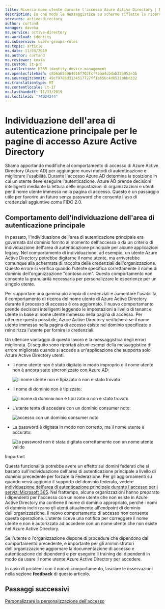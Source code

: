 ```yaml
---
title: Ricerca nome utente durante l'accesso Azure Active Directory | Microsoft Docs
description: In che modo la messaggistica su schermo riflette la ricerca del nome utente durante l'accesso in Azure Active Directory
services: active-directory
author: curtand
manager: daveba
ms.service: active-directory
ms.workload: identity
ms.subservice: users-groups-roles
ms.topic: article
ms.date: 11/08/2019
ms.author: curtand
ms.reviewer: kexia
ms.custom: it-pro
ms.collection: M365-identity-device-management
ms.openlocfilehash: c8b6a65a964016f702fcf75aa4cbdab33a952e3b
ms.sourcegitcommit: 49cf9786d3134517727ff1e656c4d8531bbbd332
ms.translationtype: MT
ms.contentlocale: it-IT
ms.lasthandoff: 11/13/2019
ms.locfileid: "74024244"
---
```

# <a name="home-realm-discovery-for-azure-active-directory-sign-in-pages"></a>Individuazione dell'area di autenticazione principale per le pagine di accesso Azure Active Directory

Stiamo apportando modifiche al comportamento di accesso di Azure Active Directory (Azure AD) per aggiungere nuovi metodi di autenticazione e migliorare l'usabilità. Durante l'accesso Azure AD determina la posizione in cui un utente deve eseguire l'autenticazione. Azure AD prende decisioni intelligenti mediante la lettura delle impostazioni di organizzazioni e utenti per il nome utente immesso nella pagina di accesso. Questo è un passaggio utile per favorire un futuro senza password che consente l'uso di credenziali aggiuntive come FIDO 2.0.

## <a name="home-realm-discovery-behavior"></a>Comportamento dell'individuazione dell'area di autenticazione principale

In passato, l'individuazione dell'area di autenticazione principale era governata dal dominio fornito al momento dell'accesso o da un criterio di individuazione dell'area di autenticazione principale per alcune applicazioni legacy. Nel comportamento di individuazione, ad esempio, un utente Azure Active Directory potrebbe digitarne il nome utente, ma arriverebbe comunque alla schermata di raccolta delle credenziali dell'organizzazione. Questo errore si verifica quando l'utente specifica correttamente il nome di dominio dell'organizzazione "contoso.com". Questo comportamento non consente la granularità necessaria per personalizzare le esperienze per un singolo utente.

Per supportare una gamma più ampia di credenziali e aumentare l'usabilità, il comportamento di ricerca del nome utente di Azure Active Directory durante il processo di accesso è ora aggiornato. Il nuovo comportamento prende decisioni intelligenti leggendo le impostazioni a livello di tenant e utente in base al nome utente immesso nella pagina di accesso. Per ottenere questo possibile, Azure Active Directory verificherà se il nome utente immesso nella pagina di accesso esiste nel dominio specificato o reindirizza l'utente per fornire le credenziali.

Un ulteriore vantaggio di questo lavoro è la messaggistica degli errori migliorata. Di seguito sono riportati alcuni esempi della messaggistica di errore migliorata quando si accede a un'applicazione che supporta solo Azure Active Directory utenti.

- Il nome utente non è stato digitato in modo improprio o il nome utente non è ancora stato sincronizzato con Azure AD:
  
    ![il nome utente non è tipizzato o non è stato trovato](./media/signin-realm-discovery/typo-username.png)
  
- Il nome di dominio non è tipizzato:
  
    ![il nome di dominio non è tipizzato o non è stato trovato](./media/signin-realm-discovery/typo-domain.png)
  
- L'utente tenta di accedere con un dominio consumer noto:
  
    ![accesso con un dominio consumer noto](./media/signin-realm-discovery/consumer-domain.png)
  
- La password è digitata in modo non corretto, ma il nome utente è accurato:  
  
    ![la password non è stata digitata correttamente con un nome utente valido](./media/signin-realm-discovery/incorrect-password.png)
  
> [!IMPORTANT]
> Questa funzionalità potrebbe avere un effetto sui domini federati che si basano sull'individuazione dell'area di autenticazione principale a livello di dominio precedente per forzare la Federazione. Per gli aggiornamenti su quando verrà aggiunto il supporto del dominio federato, vedere [individuazione dell'area di autenticazione principale durante l'accesso per i servizi Microsoft 365](https://azure.microsoft.com/updates/signin-hrd/). Nel frattempo, alcune organizzazioni hanno preparato i dipendenti per l'accesso con un nome utente che non esiste in Azure Active Directory ma contiene il nome di dominio appropriato, perché i nomi di dominio indirizzano gli utenti attualmente all'endpoint di dominio dell'organizzazione. Il nuovo comportamento di accesso non consente questa operazione. L'utente riceve una notifica per correggere il nome utente e non è autorizzato ad accedere con un nome utente che non esiste nel Azure Active Directory.
>
> Se l'utente o l'organizzazione dispone di procedure che dipendono dal comportamento precedente, è importante per gli amministratori dell'organizzazione aggiornare la documentazione di accesso e autenticazione dei dipendenti e per eseguire il training dei dipendenti in modo da usare il nome utente Azure Active Directory per accedere.
  
In caso di problemi con il nuovo comportamento, lasciare le osservazioni nella sezione **feedback** di questo articolo.  

## <a name="next-steps"></a>Passaggi successivi

[Personalizzare la personalizzazione dell'accesso](../fundamentals/add-custom-domain.md)
